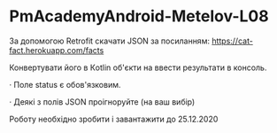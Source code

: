 # PmAcademyAndroid-Metelov-L08

За допомогою Retrofit скачати JSON за посиланням: 
https://cat-fact.herokuapp.com/facts

Конвертувати його в Кotlin об'єкти на ввести результати в консоль.

·        Поле status є обов'язковим.

·        Деякі з полів JSON проігноруйте (на ваш вибір)

Роботу необхідно зробити і завантажити до 25.12.2020
